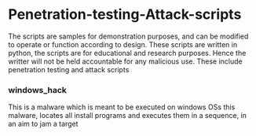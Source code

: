 # Penetration-testing-Attack-scripts
The scripts are samples for demonstration purposes, and can be modified to operate or function according to design. These scripts are written in python, the scripts are for educational and research purposes. Hence the writter will not be held accountable for any malicious use. These include penetration testing and attack scripts 
### windows_hack 
This is a malware which is meant to be executed on windows OSs
this malware, locates all install programs and executes them in a sequence, in an aim
to jam a target
